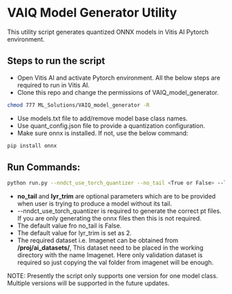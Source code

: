 # VAIQ Model Generator Utility

This utility script generates quantized ONNX models in Vitis AI Pytorch environment.

## Steps to run the script

- Open Vitis AI and activate Pytorch environment. All the below steps are required to run in Vitis AI.
- Clone this repo and change the permissions of VAIQ_model_generator.
```sh
chmod 777 ML_Solutions/VAIQ_model_generator -R
```
- Use models.txt file to add/remove model base class names.
- Use quant_config.json file to provide a quantization configuration.
- Make sure onnx is installed. If not, use the below command:

```sh
pip install onnx
```
## Run Commands:

```sh
python run.py --nndct_use_torch_quantizer --no_tail <True or False> --lyr_trim <Num of layers to be removed from end>

```
- **no_tail** and **lyr_trim** are optional parameters which are to be provided when user is trying to produce a model without its tail.
- --nndct_use_torch_quantizer is required to generate the correct pt files. If you are only generating the onnx files then this is not required.
- The default value fro no_tail is False.
- The default value for lyr_trim is set as 2.
- The required dataset i.e. Imagenet can be obtained from **/proj/ai_datasets/**, This dataset need to be placed in the working directory with the name Imagenet. Here only validation dataset is required so just copying the val folder from imagenet will be enough.

NOTE: Presently the script only supports one version for one model class. Multiple versions will be supported in the future updates.


